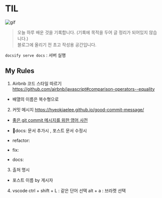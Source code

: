 # TIL

![gif](https://64.media.tumblr.com/d0882e5ced56b533606f306819c24344/0d4acff10974087f-76/s500x750/9cdade385a0eee210d220a4c496ef2e8b0ae8fbc.gifv)

> 오늘 하루 배운 것을 기록합니다. (기록에 목적을 두어 글 정리가 되어있지 않습니다.)  
> 블로그에 올리기 전 초고 작성용 공간입니다.


`docsify serve docs` : 서버 실행


## My Rules
1. Airbnb 코드 스타일 따르기 <https://github.com/airbnb/javascript#comparison-operators--equality>
  - 배열의 이름은 복수형으로 

2. 커밋 메시지 <https://hyeokjaelee.github.io/good-commit-message/>
- [좋은 git commit 메시지를 위한 영어 사전](https://blog.ull.im/engineering/2019/03/10/logs-on-git.html)
- 📝docs: 문서 추가시 , 포스트 문서 수정시


- refactor: 
- fix: 
- docs: 

3. 출처 명시 
- 포스트 이름 by 게시자 

4. vscode
ctrl + shift + L : 같은 단어 선택
alt + a : 브라켓 선택
